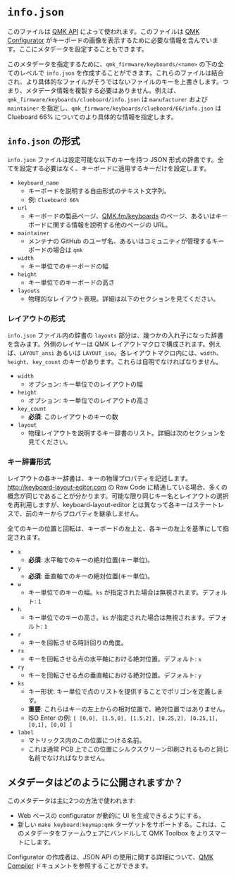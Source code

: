 # `info.json`

<!---
  original document: 0.9.46:docs/reference_info_json.md
  git diff 0.9.46 HEAD -- docs/reference_info_json.md | cat
-->

このファイルは [QMK API](https://github.com/qmk/qmk_api) によって使われます。このファイルは [QMK Configurator](https://config.qmk.fm/) がキーボードの画像を表示するために必要な情報を含んでいます。ここにメタデータを設定することもできます。

このメタデータを指定するために、`qmk_firmware/keyboards/<name>` の下の全てのレベルで `info.json` を作成することができます。これらのファイルは結合され、より具体的なファイルがそうではないファイルのキーを上書きします。つまり、メタデータ情報を複製する必要はありません。例えば、`qmk_firmware/keyboards/clueboard/info.json` は `manufacturer` および `maintainer` を指定し、`qmk_firmware/keyboards/clueboard/66/info.json` は Clueboard 66% についてのより具体的な情報を指定します。

## `info.json` の形式

`info.json` ファイルは設定可能な以下のキーを持つ JSON 形式の辞書です。全てを設定する必要はなく、キーボードに適用するキーだけを設定します。

* `keyboard_name`
   * キーボードを説明する自由形式のテキスト文字列。
   * 例: `Clueboard 66%`
* `url`
   * キーボードの製品ページ、[QMK.fm/keyboards](https://qmk.fm/keyboards) のページ、あるいはキーボードに関する情報を説明する他のページの URL。
* `maintainer`
   * メンテナの GitHub のユーザ名、あるいはコミュニティが管理するキーボードの場合は `qmk`
* `width`
   * キー単位でのキーボードの幅
* `height`
   * キー単位でのキーボードの高さ
* `layouts`
   * 物理的なレイアウト表現。詳細は以下のセクションを見てください。

### レイアウトの形式

`info.json` ファイル内の辞書の `layouts` 部分は、幾つかの入れ子になった辞書を含みます。外側のレイヤーは QMK レイアウトマクロで構成されます。例えば、`LAYOUT_ansi` あるいは `LAYOUT_iso`。各レイアウトマクロ内には、`width`、 `height`、`key_count` のキーがあります。これらは自明でなければなりません。

* `width`
   * オプション: キー単位でのレイアウトの幅
* `height`
   * オプション: キー単位でのレイアウトの高さ
* `key_count`
   * **必須**: このレイアウトのキーの数
* `layout`
   * 物理レイアウトを説明するキー辞書のリスト。詳細は次のセクションを見てください。

### キー辞書形式

レイアウトの各キー辞書は、キーの物理プロパティを記述します。<http://keyboard-layout-editor.com> の Raw Code に精通している場合、多くの概念が同じであることが分かります。可能な限り同じキー名とレイアウトの選択を再利用しますが、keyboard-layout-editor とは異なって各キーはステートレスで、前のキーからプロパティを継承しません。

全てのキーの位置と回転は、キーボードの左上と、各キーの左上を基準にして指定されます。

* `x`
   * **必須**: 水平軸でのキーの絶対位置(キー単位)。
* `y`
   * **必須**: 垂直軸でのキーの絶対位置(キー単位)。
* `w`
   * キー単位でのキーの幅。`ks` が指定された場合は無視されます。デフォルト: `1`
* `h`
   * キー単位でのキーの高さ。`ks` が指定された場合は無視されます。デフォルト: `1`
* `r`
   * キーを回転させる時計回りの角度。
* `rx`
   * キーを回転させる点の水平軸における絶対位置。デフォルト: `x`
* `ry`
   * キーを回転させる点の垂直軸における絶対位置。デフォルト: `y`
* `ks`
   * キー形状: キー単位で点のリストを提供することでポリゴンを定義します。
   * **重要**: これらはキーの左上からの相対位置で、絶対位置ではありません。
   * ISO Enter の例: `[ [0,0], [1.5,0], [1.5,2], [0.25,2], [0.25,1], [0,1], [0,0] ]`
* `label`
   * マトリックス内のこの位置につける名前。
   * これは通常 PCB 上でこの位置にシルクスクリーン印刷されるものと同じ名前でなければなりません。

## メタデータはどのように公開されますか？

このメタデータは主に2つの方法で使われます:

* Web ベースの configurator が動的に UI を生成できるようにする。
* 新しい `make keyboard:keymap:qmk` ターゲットをサポートする。これは、このメタデータをファームウェアにバンドルして QMK Toolbox をよりスマートにします。

Configurator の作成者は、JSON API の使用に関する詳細について、[QMK Compiler](https://docs.api.qmk.fm/using-the-api) ドキュメントを参照することができます。
